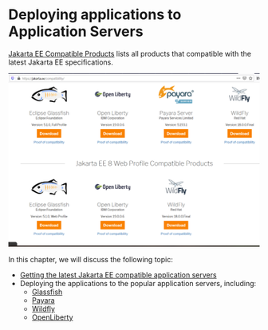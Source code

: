 # Deploying applications to Application Servers

[ Jakarta EE Compatible Products](https://jakarta.ee/compatibility/) lists all products that compatible with the latest Jakarta EE specifications.

<img src="jakartaee8-compatible-products.png" alt="Jakarta EE Compatible Products" style="zoom:80%;" />


In this chapter, we will discuss the following topic:

* [Getting the latest Jakarta EE compatible  application servers](./03run.md)
* Deploying the applications to the popular application servers, including:
  * [Glassfish](./03run-glassfish.md)
  * [Payara](./03run-payara.md)
  * [Wildfly](./03run-wildfly.md)
  * [OpenLiberty](./03run-openliberty.md)


